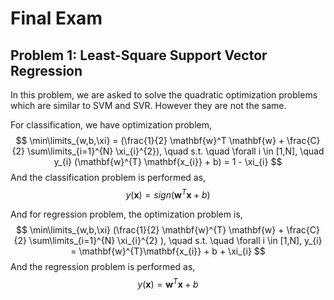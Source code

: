 # Final Exam

## Problem 1: Least-Square Support Vector Regression

In this problem, we are asked to solve the quadratic optimization problems which are similar to SVM and SVR. However
they are not the same.

For classification, we have optimization problem,
$$
\min\limits_{w,b,\xi} = (\frac{1}{2} \mathbf{w}^T \mathbf{w} + \frac{C}{2} \sum\limits_{i=1}^{N} \xi_{i}^{2}), \quad s.t. \quad \forall i \in
[1,N], \quad y_{i} (\mathbf{w}^{T} \mathbf{x_{i}} + b) = 1 - \xi_{i}
$$
And the classification problem is performed as,
$$
y(\mathbf{x}) = sign(\mathbf{w}^{T}\mathbf{x} + b)
$$

And for regression problem, the optimization problem is,
$$
\min\limits_{w,b,\xi} (\frac{1}{2} \mathbf{w}^{T} \mathbf{w} + \frac{C}{2} \sum\limits_{i=1}^{N} \xi_{i}^{2} ), \quad s.t. \quad \forall i \in
[1,N], y_{i} = \mathbf{w}^{T}\mathbf{x_{i}} + b + \xi_{i}
$$
And the regression problem is performed as,
$$
y(\mathbf{x}) = \mathbf{w}^{T}\mathbf{x} + b
$$
